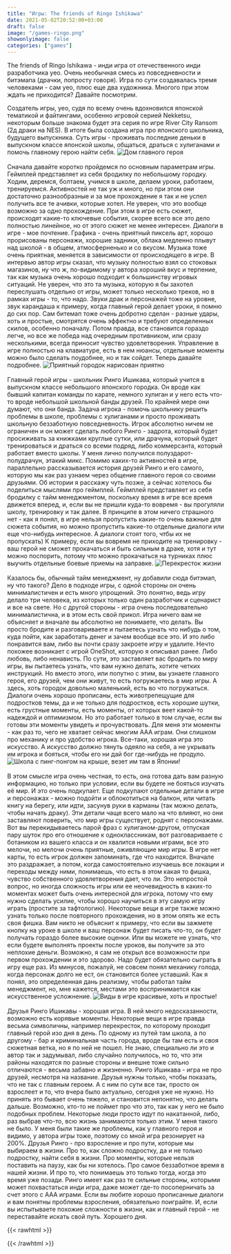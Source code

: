 ```yaml
---
title: "Игры: The friends of Ringo Ishikawa"
date: 2021-05-02T20:52:00+03:00
draft: false
image: "/games-ringo.png"
showonlyimage: false
categories: ["games"]
---
```

The friends of Ringo Ishikawa - инди игра от отечественного инди разработчика yeo. Очень необычная смесь из повседневности и битэмапа (драчки, попросту говоря). Игра по сути создавалась тремя человеками - сам yeo, плюс еще два художника. Многого при этом ждать не приходится? Давайте посмотрим.
<!--more-->
Создатель игры, yeo, судя по всему очень вдохновился японской тематикой и файтингами, особенно игровой серией Nekketsu, некоторым больше знакома будет эта серия по игре River City Ransom (2д драки на NES). В итоге была создана игра про японского школьника, будущего выпускника. Суть игры - проживать последние деньки в выпускном классе японской школы, общаться, драться с хулиганами и помочь главному герою найти себя. 
![Дом главного героя](/games-ringo1.png)
</br>  
Сначала давайте коротко пройдемся по основным параметрам игры. Геймплей представляет из себя бродилку по небольшому городку. Ходим, деремся, болтаем, учимся в школе, делаем уроки, работаем, тренируемся. Активностей не так уж и много, но при этом они достаточно разнообразные и за мое прохождение я так и не успел получить все те ачивки, которые хотел. Не уверен, что это вообще возможно за одно прохождение. При этом в игре есть сюжет, происходят какие-то ключевые события, скорее всего все это дело полностью линейное, но от этого сюжет не менее интересен. Диалоги в игре - мое почтение. Графика - очень приятный пиксель арт, хорошо прорисованы персонажи, хорошие задники, облака медленно плывут над школой - в общем, атмосферненько и со вкусом. Музыка тоже очень приятная, меняется в зависимости от происходящего в игре. В интервью автор игры сказал, что музыку полностью взял со стоковых магазинов, ну что ж, по-видимому у автора хороший вкус и терпение, так как музыка очень хорошо подходит к большинству игровых ситуаций. Не уверен, что это та музыка, которую я бы захотел переслушать отдельно от игры, может только несколько треков, но в рамках игры - то, что надо. Звуки драк и персонажей тоже на уровне, звук карандаша к примеру, когда главный герой делает уроки, я помню до сих пор. Сам битемап тоже очень добротно сделан - разные удары, хоть и простые, смотрятся очень эффектно и требуют определенных скилов, особенно поначалу. Потом правда, все становится гораздо легче, но все же победа над очередным противником, или сразу несколькими, всегда приносит чувство удовлетворения. Управление в игре полностью на клавиатуре, есть в нем нюансы, отдельные моменты можно было сделать поудобнее, но и так сойдет. Теперь давайте подробнее. 
![Приятный городок нарисован приятно](/games-ringo2.png)
</br>  
Главный герой игры - школьник Ринго Ишикава, который учится в выпускном классе небольшого японского городка. Он вроде как бывший капитан команды по карате, немного хулиган и у него есть что-то вроде небольшой школьной банды друзей. По крайней мере они думают, что они банда. Задача игрока - помочь школьнику решить проблемы в школе, проблемы с хулиганами и просто проживать школьную беззаботную повседневность. Игрок абсолютно ничем не ограничен и он может сделать любого Ринго - задрота, который будет просиживать за книжками круглые сутки, или драчуна, который будет тренироваться и драться со всеми подряд, либо коммерсанта, который работает вместо школы. У меня лично получился полуздарот-полудрачун, этакий микс. Помимо каких-то активностей в игре, параллельно рассказывается история друзей Ринго и его самого, которую мы как раз узнаем через общение главного героя со своими друзьями. Об истории я расскажу чуть позже, а сейчас хотелось бы поделиться мыслями про геймплей. Геймплей представляет из себя бродилку с тайм менеджментом, поскольку время в игре все время движется вперед, и, если вы не пришли куда-то вовремя - вы прогуляли школу, тренировку и так далее. В принципе в этом ничего страшного нет - как я понял, в игре нельзя пропустить какие-то очень важные для сюжета события, но можно пропустить какие-то отдельные диалоги или еще что-нибудь интересное. А диалоги стоят того, чтбы их не пропускать) К примеру, если вы вовремя не приходите на тренировку - ваш герой не сможет прокачаться и быть сильным в драке, хотя и тут можно поспорить, потому что можно прокачаться на турниках плюс выучить отдельные боевые приемы на заправке.
![Перекресток жизни](/games-ringo3.png)
</br>  
Казалось бы, обычный тайм менеджмент, ну добавили сюда битэмап, ну что такого? Дело в подходе игры, с одной стороны он очень минималистичен и есть много упрощений. Это понятно, ведь игру делало три человека, из которых только один разработчик и сценарист и все на свете. Но с другой стороны - игра очень последовательно минималистична, и в этом есть свой прикол. Игра ничего вам не объясняет и вначале вы абсолютно не понимаете, что делать. Вы просто бродите и разговариваете и пытаетесь узнать что нибудь о том, куда пойти, как заработать денег и зачем вообще все это. И это либо понравится вам, либо вы почти сразу закроете игру и удалите. Нечто похожее возникает с игрой OneShot, которую я описывал ранее. Либо любовь, либо ненависть. По сути, это заставляет вас бродить по миру игры, вы пытаетесь узнать, что вам нужно делать, хотите четких инструкций. Но вместо этого, или попутно с этим, вы узнаете главного героя, его друзей, чем они живут, то есть погружаетесь в мир игры. А здесь, хоть городок довольно маленький, есть во что погружаться. Диалоги очень хорошо прописаны, есть животрепещущие для подростков темы, да и не только для подростков, есть хорошие шутки, есть грустные моменты, есть моменты, от которых веет какой-то надеждой и оптимизмом. Но это работает только в том случае, если вы готовы эти моменты увидеть и прочувствовать. Для меня эти моменты - как раз то, чего не хватает сейчас многим AAA играм. Они слишком про механику и про удобство игрока. Все-таки, хорошая игра это искусство. А искусство должно тянуть одеяло на себя, а не укрывать им игрока и бояться, чтобы его ни дай бог где-нибудь не продуло.
![Школа с пинг-понгом на крыше, везет им там в Японии!](/games-ringo4.png)
</br>  
В этом смысле игра очень честная, то есть, она готова дать вам разную информацию, но только при условии, если вы будете не бояться изучать её мир. И это очень подкупает. Еще подкупают отдельные детали в игре и персонажах - можно подойти и облокотиться на балкон, или читать книгу на берегу, или идти, засунув руки в карманы (так можно делать, чтобы начать драку). Эти детали чаще всего мало на что влияют, но они заставляют поверить, что мир игры существует, роднят с персонажами. Вот вы перекидываетесь парой фраз с хулиганом-другом, отпуская пару шуток про его отношение к одноклассникам, вот разговариваете с ботаником из вашего класса и он хвалится новыми играми, все это мелочи, но мелочи очень приятные, оживляющие мир игры. В игре нет карты, то есть игрок должен запоминать, где что находится. Вначале это раздражает, а потом, когда самостоятельно изучаешь все локации и переходы между ними, понимаешь, что есть в этом какая то фишка, чувство собственного удовлетворения дает, что ли. Это непростой вопрос, но иногда сложность игры или ее неочевидность в каких-то моментах может быть очень интересной для игрока, потому что ему нужно сделать усилие, чтобы хорошо научиться в эту самую игру играть (простите за тафтологию). Некоторые вещи в игре также можно узнать только после повторного прохождения, но в этом опять же есть своя фишка. Вам никто не объяснит к примеру, что если вы зажмете кнопку на уроке в школе и ваш персонаж будет писать что-то, он будет получать гораздо более высокие оценки. Или вы можете не узнать, что если будете выполнять проекты после уроков, вы получите за это неплохие деньги. Возможно, я сам не открыл все возможности при первом прохождении и это здорово. Надо будет обязательно сыграть в игру еще раз. Из минусов, пожалуй, не совсем понял механику голода, когда персонаж долго не ест, он становится более уставший. Как я понял, это определенная дань реализму, чтобы работал тайм менеджмент, но, мне кажется, местами это воспринимается как искусственное усложнение.
![Виды в игре красивые, хоть и простые!](/games-ringo5.png)
</br>  
Друзья Ринго Ишикавы - хорошая игра. В ней много недосказанности, возможно есть корявые моменты. Некоторые вещи в игре правда весьма символичны, например перекресток, по которому проходит главный герой изо дня в день. По одному из путей там школа, а по другому - бар и криминальная часть города, вроде бы там есть и своя сюжетная ветка, но я по ней не пошел. Не знаю, специально ли это и автор так и задумывал, либо случайно получилось, но то, что эти районы находятся по разные стороны и внешне тоже сильно отличаются - весьма забавно и жизненно. Ринго Ишикава - игра не про друзей, несмотря на название. Друзья нужны только, чтобы показать, что не так с главным героем. А с ним по сути все так, просто он взрослеет и то, что вчера было актуально, сегодня уже не нужно. Но принять это бывает очень тяжело, и становится непонятно, что делать дальше. Возможно, кто-то не поймет про что это, так как у него не было подобных проблем. Некоторые люди просто идут по накатанной, либо, раз выбрав что-то, всю жизнь занимаются только этим. У меня такого не было. У меня были такие же проблемы, как у главного героя и видимо, у автора игры тоже, поэтому со мной игра резонирует на 200%. Друзья Ринго - про взросление и про пути, которые мы выбираем в жизни. Про то, как сложно подростку, да и не только подростку, найти себя в жизни. Про моменты, которые нельзя поставить на паузу, как бы ни хотелось. Про самое беззаботное время в нашей жизни. И про то, что понимаешь это только тогда, когда это время уже позади. Ринго имеет как раз те сильные стороны, которыми может похвастаться инди игра, даже может где-то посоперничать за счет этого с ААА играми. Если вы любите хорошо прописанные диалоги и вам понятны проблемы взросления, обязательно поиграйте. И, если вы испытываете похожие сложности в жизни, как и главный герой - не переставайте искать свой путь. Хорошего дня.
</br>  


{{< rawhtml >}}
<div id="graphcomment"></div>
<script type="text/javascript">

  window.gc_params = {
    graphcomment_id: 'https-psyhut-ru',

    // if your website has a fixed header, indicate it's height in pixels
    fixed_header_height: 0,
  };
  
  (function() {
    var gc = document.createElement('script'); gc.type = 'text/javascript'; gc.async = true;
    gc.src = 'https://graphcomment.com/js/integration.js?' + Math.round(Math.random() * 1e8);
    (document.getElementsByTagName('head')[0] || document.getElementsByTagName('body')[0]).appendChild(gc);
  })();

</script>
{{< /rawhtml >}}